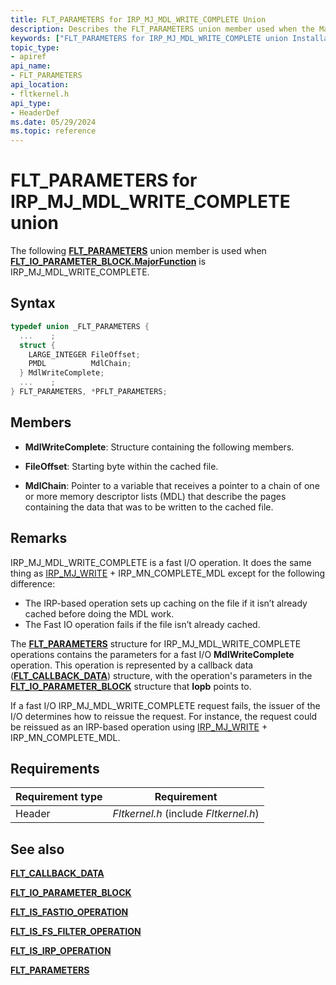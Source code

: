 ```yaml
---
title: FLT_PARAMETERS for IRP_MJ_MDL_WRITE_COMPLETE Union
description: Describes the FLT_PARAMETERS union member used when the MajorFunction field of the FLT_IO_PARAMETER_BLOCK structure for the operation is IRP_MJ_MDL_WRITE_COMPLETE.
keywords: ["FLT_PARAMETERS for IRP_MJ_MDL_WRITE_COMPLETE union Installable File System Drivers", "FLT_PARAMETERS union Installable File System Drivers", "PFLT_PARAMETERS union pointer Installable File System Drivers"]
topic_type:
- apiref
api_name:
- FLT_PARAMETERS
api_location:
- fltkernel.h
api_type:
- HeaderDef
ms.date: 05/29/2024
ms.topic: reference
---
```


# FLT_PARAMETERS for IRP_MJ_MDL_WRITE_COMPLETE union

The following [**FLT_PARAMETERS**](/windows-hardware/drivers/ddi/fltkernel/ns-fltkernel-_flt_parameters) union member is used when [**FLT_IO_PARAMETER_BLOCK.MajorFunction**](/windows-hardware/drivers/ddi/fltkernel/ns-fltkernel-_flt_io_parameter_block) is IRP_MJ_MDL_WRITE_COMPLETE.

## Syntax

``` C
typedef union _FLT_PARAMETERS {
  ...    ;
  struct {
    LARGE_INTEGER FileOffset;
    PMDL          MdlChain;
  } MdlWriteComplete;
  ...    ;
} FLT_PARAMETERS, *PFLT_PARAMETERS;
```

## Members

- **MdlWriteComplete**: Structure containing the following members.

- **FileOffset**: Starting byte within the cached file.

- **MdlChain**: Pointer to a variable that receives a pointer to a chain of one or more memory descriptor lists (MDL) that describe the pages containing the data that was to be written to the cached file.

## Remarks

IRP_MJ_MDL_WRITE_COMPLETE is a fast I/O operation. It does the same thing as [IRP_MJ_WRITE](irp-mj-write.md) + IRP_MN_COMPLETE_MDL except for the following difference:

- The IRP-based operation sets up caching on the file if it isn’t already cached before doing the MDL work.
- The Fast IO operation fails if the file isn’t already cached.

The [**FLT_PARAMETERS**](/windows-hardware/drivers/ddi/fltkernel/ns-fltkernel-_flt_parameters) structure for IRP_MJ_MDL_WRITE_COMPLETE operations contains the parameters for a fast I/O **MdlWriteComplete** operation. This operation is represented by a callback data ([**FLT_CALLBACK_DATA**](/windows-hardware/drivers/ddi/fltkernel/ns-fltkernel-_flt_callback_data)) structure, with the operation's parameters in the [**FLT_IO_PARAMETER_BLOCK**](/windows-hardware/drivers/ddi/fltkernel/ns-fltkernel-_flt_io_parameter_block) structure that **Iopb** points to.

If a fast I/O IRP_MJ_MDL_WRITE_COMPLETE request fails, the issuer of the I/O determines how to reissue the request. For instance, the request could be reissued as an IRP-based operation using [IRP_MJ_WRITE](irp-mj-write.md) + IRP_MN_COMPLETE_MDL.

## Requirements

| Requirement type | Requirement |
| ---------------- | ----------- |
| Header | *Fltkernel.h* (include *Fltkernel.h*) |

## See also

[**FLT_CALLBACK_DATA**](/windows-hardware/drivers/ddi/fltkernel/ns-fltkernel-_flt_callback_data)

[**FLT_IO_PARAMETER_BLOCK**](/windows-hardware/drivers/ddi/fltkernel/ns-fltkernel-_flt_io_parameter_block)

[**FLT_IS_FASTIO_OPERATION**](/windows-hardware/drivers/ddi/fltkernel/nf-fltkernel-flt_is_fastio_operation)

[**FLT_IS_FS_FILTER_OPERATION**](/previous-versions/ff544648(v=vs.85))

[**FLT_IS_IRP_OPERATION**](/previous-versions/ff544654(v=vs.85))

[**FLT_PARAMETERS**](/windows-hardware/drivers/ddi/fltkernel/ns-fltkernel-_flt_parameters)
